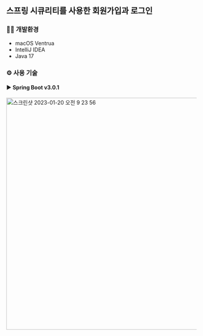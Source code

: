 ## 스프링 시큐리티를 사용한 회원가입과 로그인

### 🧑‍💻 개발환경

- macOS Ventrua
- IntelliJ IDEA
- Java 17

### ⚙️ 사용 기술

#### ▶︎ Spring Boot v3.0.1
  
<p>
  <img width="614" alt="스크린샷 2023-01-20 오전 9 23 56" src="https://user-images.githubusercontent.com/102194801/213591218-c9d01142-e29a-4d46-828d-4647bde1c519.png">
</p>
